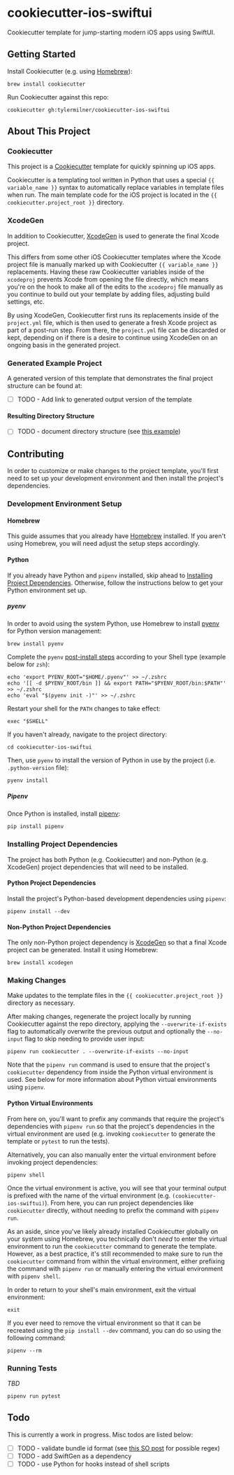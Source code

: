 # cookiecutter-ios-swiftui

Cookiecutter template for jump-starting modern iOS apps using SwiftUI.

## Getting Started

Install Cookiecutter (e.g. using [Homebrew](https://brew.sh)):

```Shell
brew install cookiecutter
```

Run Cookiecutter against this repo:

```Shell
cookiecutter gh:tylermilner/cookiecutter-ios-swiftui
```

## About This Project

### Cookiecutter

This project is a [Cookiecutter](https://cookiecutter.readthedocs.io/en/latest/) template for quickly spinning up iOS apps.

Cookiecutter is a templating tool written in Python that uses a special `{{ variable_name }}` syntax to automatically replace variables in template files when run. The main template code for the iOS project is located in the `{{ cookiecutter.project_root }}` directory.

### XcodeGen

In addition to Cookiecutter, [XcodeGen](https://github.com/yonaskolb/XcodeGen) is used to generate the final Xcode project.

This differs from some other iOS Cookiecutter templates where the Xcode project file is manually marked up with Cookiecutter `{{ variable_name }}` replacements. Having these raw Cookiecutter variables inside of the `xcodeproj` prevents Xcode from opening the file directly, which means you're on the hook to make all of the edits to the `xcodeproj` file manually as you continue to build out your template by adding files, adjusting build settings, etc.

By using XcodeGen, Cookiecutter first runs its replacements inside of the `project.yml` file, which is then used to generate a fresh Xcode project as part of a post-run step. From there, the `project.yml` file can be discarded or kept, depending on if there is a desire to continue using XcodeGen on an ongoing basis in the generated project.

### Generated Example Project

A generated version of this template that demonstrates the final project structure can be found at:

- [ ] TODO - Add link to generated output version of the template

#### Resulting Directory Structure

- [ ] TODO - document directory structure (see [this example](https://github.com/drivendata/cookiecutter-data-science#the-resulting-directory-structure))

## Contributing

In order to customize or make changes to the project template, you'll first need to set up your development environment and then install the project's dependencies.

### Development Environment Setup

#### Homebrew

This guide assumes that you already have [Homebrew](https://brew.sh) installed. If you aren't using Homebrew, you will need adjust the setup steps accordingly.

#### Python

If you already have Python and `pipenv` installed, skip ahead to [Installing Project Dependencies](#installing-project-dependencies). Otherwise, follow the instructions below to get your Python environment set up.

##### pyenv

In order to avoid using the system Python, use Homebrew to install [pyenv](https://github.com/pyenv/pyenv) for Python version management:

```Shell
brew install pyenv
```

Complete the `pyenv` [post-install steps](https://github.com/pyenv/pyenv?tab=readme-ov-file#set-up-your-shell-environment-for-pyenv) according to your Shell type (example below for `zsh`):

```Shell
echo 'export PYENV_ROOT="$HOME/.pyenv"' >> ~/.zshrc
echo '[[ -d $PYENV_ROOT/bin ]] && export PATH="$PYENV_ROOT/bin:$PATH"' >> ~/.zshrc
echo 'eval "$(pyenv init -)"' >> ~/.zshrc
```

Restart your shell for the `PATH` changes to take effect:

```Shell
exec "$SHELL"
```

If you haven't already, navigate to the project directory:

```Shell
cd cookiecutter-ios-swiftui
```

Then, use `pyenv` to install the version of Python in use by the project (i.e. `.python-version` file):

```Shell
pyenv install
```

##### Pipenv

Once Python is installed, install [pipenv](https://pipenv.pypa.io/en/latest/):

```Shell
pip install pipenv
```

### Installing Project Dependencies

The project has both Python (e.g. Cookiecutter) and non-Python (e.g. XcodeGen) project dependencies that will need to be installed.

#### Python Project Dependencies

Install the project's Python-based development dependencies using `pipenv`:

```Shell
pipenv install --dev
```

#### Non-Python Project Dependencies

The only non-Python project dependency is [XcodeGen](https://github.com/yonaskolb/XcodeGen) so that a final Xcode project can be generated. Install it using Homebrew:

```Shell
brew install xcodegen
```

### Making Changes

Make updates to the template files in the `{{ cookiecutter.project_root }}` directory as necessary.

After making changes, regenerate the project locally by running Cookiecutter against the repo directory, applying the `--overwrite-if-exists` flag to automatically overwrite the previous output and optionally the `--no-input` flag to skip needing to provide user input:

```Shell
pipenv run cookiecutter . --overwrite-if-exists --no-input
```

Note that the `pipenv run` command is used to ensure that the project's `cookiecutter` dependency from inside the Python virtual environment is used. See below for more information about Python virtual environments using `pipenv`.

#### Python Virtual Environments

From here on, you'll want to prefix any commands that require the project's dependencies with `pipenv run` so that the project's dependencies in the virtual environment are used (e.g. invoking `cookiecutter` to generate the template or `pytest` to run the tests).

Alternatively, you can also manually enter the virtual environment before invoking project dependencies:

```Shell
pipenv shell
```

Once the virtual environment is active, you will see that your terminal output is prefixed with the name of the virtual environment (e.g. `(cookiecutter-ios-swiftui)`). From here, you can run project dependencies like `cookiecutter` directly, without needing to prefix the command with `pipenv run`.

As an aside, since you've likely already installed Cookiecutter globally on your system using Homebrew, you technically don't _need_ to enter the virtual environment to run the `cookiecutter` command to generate the template. However, as a best practice, it's still recommended to make sure to run the `cookiecutter` command from within the virtual environment, either prefixing the command with `pipenv run` or manually entering the virtual environment with `pipenv shell`.

In order to return to your shell's main environment, exit the virtual environment:

```Shell
exit
```

If you ever need to remove the virtual environment so that it can be recreated using the `pip install --dev` command, you can do so using the following command:

```Shell
pipenv --rm
```

### Running Tests

_TBD_

```Shell
pipenv run pytest
```

## Todo

This is currently a work in progress. Misc todos are listed below:

- [ ] TODO - validate bundle id format (see [this SO post](https://stackoverflow.com/a/55623269/4343618) for possible regex)
- [ ] TODO - add SwiftGen as a dependency
- [ ] TODO - use Python for hooks instead of shell scripts
